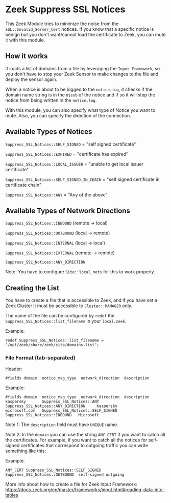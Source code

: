 # Zeek Suppress SSL Notices


This Zeek Module tries to minimize the noise from the `SSL::Invalid_Server_Cert` notices.
If you know that a specific notice is benign but you don't want/cannot load the certificate to Zeek, you can mute it with this module.

## How it works

It loads a list of domains from a file by leveraging the `Input Framework`, so you don't have to stop your Zeek Sensor to make changes to the file and deploy the sensor again.  

When a notice is about to be logged to the `notice.log`, it checks if the domain name string is in the `n$sub` of the notice and if so it will stop the notice from being written in the `notice.log`.

With this module, you can also specify what type of Notice you want to mute. Also, you can specify the direction of the connection.

## Available Types of Notices

 `Suppress_SSL_Notices::SELF_SIGNED` = "self signed certificate"
 
 `Suppress_SSL_Notices::EXPIRED` = "certificate has expired" 
 
 `Suppress_SSL_Notices::LOCAL_ISSUER` = "unable to get local issuer certificate"
 
 `Suppress_SSL_Notices::SELF_SIGNED_IN_CHAIN` = "self signed certificate in certificate chain"
 
 `Suppress_SSL_Notices::ANY` = "Any of the above"

## Available Types of Network Directions

`Suppress_SSL_Notices::INBOUND` (remote -> local) 

`Suppress_SSL_Notices::OUTBOUND` (local -> remote)

`Suppress_SSL_Notices::INTERNAL` (local -> local)

`Suppress_SSL_Notices::EXTERNAL` (remote -> remote)

`Suppress_SSL_Notices::ANY_DIRECTION`

Note: You have to configure `Site::local_nets` for this to work properly.

## Creating the List

You have to create a file that is accessible to Zeek, and if you have set a Zeek Cluster it must be accessible to `Cluster::MANAGER` only.

The name of the file can be configured by `redef` the `Suppress_SSL_Notices::list_filename` in your `local.zeek`.

Example:
```
redef Suppress_SSL_Notices::list_filename = "/opt/zeek/share/zeek/site/domains.list";
```

### File Format (tab-separated)

Header:
```
#fields domain  notice_msg_type  network_direction  description
```

Example:
```
#fields domain  notice_msg_type  network_direction  description
kaspersky       Suppress_SSL_Notices::ANY       Suppress_SSL_Notices::ANY_DIRECTION     Kaspersky
microsoft.com   Suppress_SSL_Notices::SELF_SIGNED       Suppress_SSL_Notices::INBOUND   Microsoft
```

Note 1: The `description` field must have `UNIQUE` name.

Note 2: In the `domain` you can use the string `ANY_CERT` if you want to catch all the certificates. For example, if you want to catch all the notices for self-signed certificates that correspond to  outgoing traffic you can write something like this:

Example:
```
ANY_CERT Suppress_SSL_Notices::SELF_SIGNED Suppress_SSL_Notices::OUTBOUND  self-signed outgoing
```

More info about how to create a file for Zeek Input Framework: https://docs.zeek.org/en/master/frameworks/input.html#reading-data-into-tables

